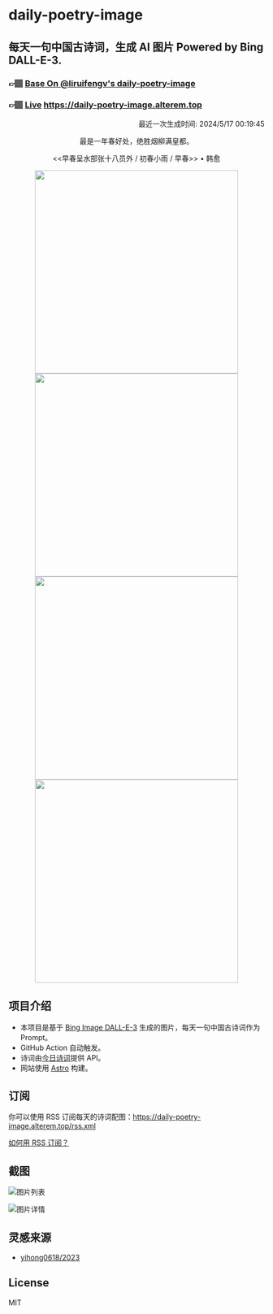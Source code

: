 
# daily-poetry-image

## 每天一句中国古诗词，生成 AI 图片 Powered by Bing DALL-E-3.

### 👉🏽 [Base On @liruifengv's daily-poetry-image](https://github.com/liruifengv/daily-poetry-image)

### 👉🏽 [Live](https://daily-poetry-image.alterem.top/) https://daily-poetry-image.alterem.top

<p align="right">
  最近一次生成时间: 2024/5/17 00:19:45
</p>
<p align="center">
最是一年春好处，绝胜烟柳满皇都。
</p>
<p align="center">
<<早春呈水部张十八员外 / 初春小雨 / 早春>> • 韩愈
</p>
<p align="center">
<img src="https://tse3.mm.bing.net/th/id/OIG2.shIZQSphuJMvkQURsNIv" height="400" width="400" />
<img src="https://tse2.mm.bing.net/th/id/OIG2.jWntj.OVvuqxeGnY3oaj" height="400" width="400" />
<img src="https://tse2.mm.bing.net/th/id/OIG2.WezGnjCOSOADTqS7pIyS" height="400" width="400" />
<img src="https://tse1.mm.bing.net/th/id/OIG2.eJqC6RxSjq5AjizkvuyP" height="400" width="400" />
</p>

## 项目介绍

-   本项目是基于 [Bing Image DALL-E-3](https://www.bing.com/images/create) 生成的图片，每天一句中国古诗词作为 Prompt。
-   GitHub Action 自动触发。
-   诗词由[今日诗词](https://www.jinrishici.com/)提供 API。
-   网站使用 [Astro](https://astro.build) 构建。

## 订阅

你可以使用 RSS 订阅每天的诗词配图：https://daily-poetry-image.alterem.top/rss.xml

[如何用 RSS 订阅？](https://zhuanlan.zhihu.com/p/55026716)

## 截图

![图片列表](./screenshots/Snipaste_2023-12-28_21-00-26.png)

![图片详情](./screenshots/Snipaste_2023-12-28_21-00-53.png)

## 灵感来源

-   [yihong0618/2023](https://github.com/yihong0618/2023)

## License

MIT
